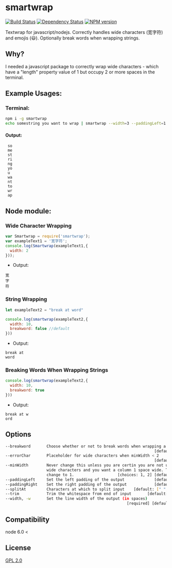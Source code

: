 # smartwrap

[![Build Status](https://travis-ci.org/tecfu/smartwrap.svg?branch=master)](https://travis-ci.org/tecfu/smartwrap) [![Dependency Status](https://david-dm.org/tecfu/smartwrap.png)](https://david-dm.org/tecfu/smartwrap) [![NPM version](https://badge.fury.io/js/smartwrap.svg)](http://badge.fury.io/js/smartwrap)

Textwrap for javascript/nodejs. Correctly handles wide characters (宽字符) and emojis (😃). Optionally break words when wrapping strings.
## Why? 

I needed a javascript package to correctly wrap wide characters - which have a "length" property value of 1 but occupy 2 or more spaces in the terminal.

## Example Usages:

### Terminal:
```sh
npm i -g smartwrap
echo somestring you want to wrap | smartwrap --width=3 --paddingLeft=1
```

#### Output:
```
 so
 me
 st
 ri
 ng
 yo
 u
 wa
 nt
 to
 wr
 ap
```

## Node module:

### Wide Character Wrapping

```js
var Smartwrap = require('smartwrap');
var exampleText1 = '宽字符';
console.log(Smartwrap(exampleText1,{
  width: 2
}));
```

- Output:
```
宽
字
符
```

### String Wrapping

```js
let exampleText2 = "break at word"

console.log(smartwrap(exampleText2,{
  width: 10,
  breakword: false //default
}))
```

- Output:

```
break at
word
```

### Breaking Words When Wrapping Strings

```js
console.log(smartwrap(exampleText2,{
  width: 10,
  breakword: true
}))
```

- Output:

```
break at w
ord
```

## Options

```sh
--breakword       Choose whether or not to break words when wrapping a string
                                                                 [default: false]
--errorChar       Placeholder for wide characters when minWidth < 2
                                                                 [default: �]
--minWidth        Never change this unless you are certin you are not using
                  wide characters and you want a column 1 space wide. Then
                  change to 1.                   [choices: 1, 2] [default: 2]
--paddingLeft     Set the left padding of the output             [default: 0]
--paddingRight    Set the right padding of the output            [default: 0]
--splitAt         Characters at which to split input    [default: [" ","\t"]]
--trim            Trim the whitespace from end of input       [default: true]
--width, -w       Set the line width of the output (in spaces)
                                                     [required] [default: 10]
```

## Compatibility 

node 6.0 <

## License

[GPL 2.0](https://www.gnu.org/licenses/old-licenses/gpl-2.0.en.html)

